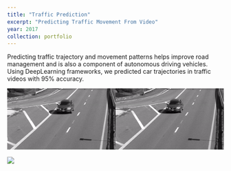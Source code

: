 ```yaml
---
title: "Traffic Prediction"
excerpt: "Predicting Traffic Movement From Video"
year: 2017
collection: portfolio
---
```



Predicting traffic trajectory and movement patterns helps improve road management and is also a component of autonomous driving vehicles. Using DeepLearning frameworks, we predicted car trajectories in traffic videos with 95% accuracy.

![](../files/uploads/traffic_pred_1.gif)

![](../files/uploads/traffic_pred_2.gif)
